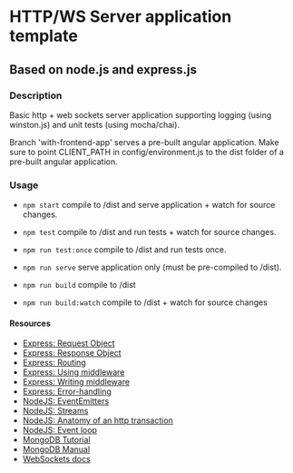 
# HTTP/WS Server application template
## Based on node.js and express.js

### Description
Basic http + web sockets server application supporting logging (using winston.js) and unit tests (using mocha/chai).

Branch 'with-frontend-app' serves a pre-built angular application. Make sure to point CLIENT_PATH in config/environment.js to the dist folder of a pre-built angular application.

### Usage

* ```npm start``` compile to /dist and serve application + watch for source changes.

* ```npm test``` compile to /dist and run tests + watch for source changes.

* ```npm run test:once``` compile to /dist and run tests once.

* ```npm run serve``` serve application only (must be pre-compiled to /dist).

* ```npm run build``` compile to /dist

* ```npm run build:watch``` compile to /dist + watch for source changes

#### Resources
* [Express: Request Object](https://expressjs.com/en/4x/api.html#req)
* [Express: Response Object](https://expressjs.com/en/4x/api.html#res)
* [Express: Routing](https://expressjs.com/en/guide/routing.html)
* [Express: Using middleware](https://expressjs.com/en/guide/using-middleware.html)
* [Express: Writing middleware](https://expressjs.com/en/guide/writing-middleware.html)
* [Express: Error-handling](https://expressjs.com/en/guide/error-handling.html)
* [NodeJS: EventEmitters](https://nodejs.org/api/events.html)
* [NodeJS: Streams](https://nodejs.org/api/stream.html)
* [NodeJS: Anatomy of an http transaction](https://nodejs.org/en/docs/guides/anatomy-of-an-http-transaction/)
* [NodeJS: Event loop](https://nodejs.org/en/docs/guides/event-loop-timers-and-nexttick/)
* [MongoDB Tutorial](https://www.tutorialspoint.com/mongodb/index.htm)
* [MongoDB Manual](https://docs.mongodb.com/manual/crud/)
* [WebSockets docs](https://github.com/websockets/ws)